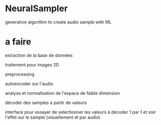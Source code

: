 # NeuralSampler
generative algorithm to create audio sample with ML


# a faire

extraction de la base de données

traitement pour images 2D

preprocessing

autoencoder sur l'audio

analyse et normalisation de l'espace de faible dimension

décoder des samples a partir de valeurs

interface pour essayer de selectionner les valeurs à décoder 1 par 1 et voir l'effet sur le sample (visuellement et par audio)

